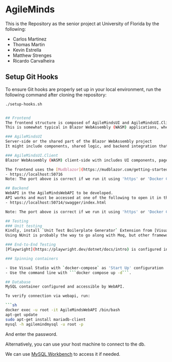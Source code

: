 # AgileMinds

This is the Repository as the senior project at University of Florida by the following:

- Carlos Martinez
- Thomas Martin
- Kevin Estrella
- Matthew Strenges
- Ricardo Carvalheira

## Setup Git Hooks

To ensure Git hooks are properly set up in your local environment, run the following command after cloning the repository:

```bash
./setup-hooks.sh


## Frontend
The frontend structure is composed of AgileMindsUI and AgileMindsUI.Client.
This is somewhat typical in Blazor WebAssembly (WASM) applications, where the solution might include multiple projects with distinct roles.

### AgileMindsUI
Server-side or the shared part of the Blazor WebAssembly project
It might include components, shared logic, and backend integration that can be used across different parts of the application.

### AgileMindsUI.Client 
Blazor WebAssembly (WASM) client-side with includes UI components, pages, and routing for the client-side application that runs in the browser.

The frontend uses the [Mudblazor](https://mudblazor.com/getting-started/installation#online-playground) framework.
- https://localhost:50716
Note: The port above is correct if we run it using 'https' or 'Docker Compose'.

## Backend
WebAPI in the AgileMindsWebAPI to be developed.
API works and must be accessed at one of the following to open it in the browser.
- https://localhost:50714/swagger/index.html

Note: The port above is correct if we run it using 'https' or 'Docker Compose'.

## Testing
### Unit testing
Kindly, install `Unit Test Boilerplate Generator` Extension from [Visual Studio Marketplace](https://marketplace.visualstudio.com/items?itemName=RandomEngy.UnitTestBoilerplateGenerator) to generate boiler plates for the test cases.
Using NUnit is probably the way to go along with Moq, but other frameworks can also be used if preferred.

### End-to-End Testing
[Playwright](https://playwright.dev/dotnet/docs/intro) is configured in the AgileMindsTest directory.

### Spinning containers

- Use Visual Studio with `docker-compose` as 'Start Up' configuration
- Use the command line with ```docker compose up -d```.

## Database
MySQL container configured and accessible by WebAPI.

To verify connection via webapi, run:

```sh
docker exec -u root -it AgileMindsWebAPI /bin/bash
apt-get update
sudo apt-get install mariadb-client
mysql -h agilemindmysql -u root -p
```
And enter the password.

Alternatively, you can use your host machine to connect to the db.

We can use [MySQL Workbench](https://www.mysql.com/products/workbench/) to access it if needed.

